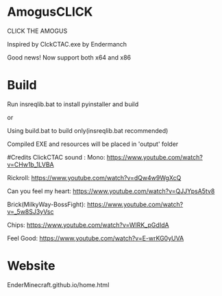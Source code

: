 # AmogusCLICK
CLICK THE AMOGUS

Inspired by ClckCTAC.exe by Endermanch

Good news! Now support both x64 and x86

# Build
Run insreqlib.bat to install pyinstaller and build 

or

Using build.bat to build only(insreqlib.bat recommended)

Compiled EXE and resources will be placed in 'output' folder

#Credits
ClickCTAC sound :
Mono: https://www.youtube.com/watch?v=CHw1b_1LVBA

Rickroll: https://www.youtube.com/watch?v=dQw4w9WgXcQ

Can you feel my heart: https://www.youtube.com/watch?v=QJJYpsA5tv8

Brick(MilkyWay-BossFight): https://www.youtube.com/watch?v=_5w8SJ3yVsc

Chips: https://www.youtube.com/watch?v=WIRK_pGdIdA

Feel Good: https://www.youtube.com/watch?v=E-wrKG0yUVA

# Website
EnderMinecraft.github.io/home.html
